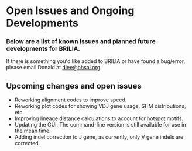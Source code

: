 # Open Issues and Ongoing Developments
### Below are a list of known issues and planned future developments for BRILIA. 
If there is something you'd like added to BRILIA or have found a bug/error, please email Donald at dlee@bhsai.org.

## Upcoming changes and open issues
- Reworking alignment codes to improve speed.
- Reworking plot codes for showing VDJ gene usage, SHM distributions, etc.
- Improving lineage distance calculations to account for hotspot motifs.
- Updating the GUI. The command-line version is still available for use in the mean time.
- Adding indel correction to J gene, as currently, only V gene indels are corrected.